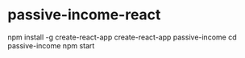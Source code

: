 # passive-income-react
npm install -g create-react-app
create-react-app passive-income
cd passive-income
npm start

